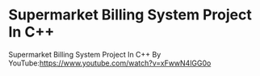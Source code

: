 # Supermarket Billing System Project In C++
Supermarket Billing System Project In C++ By YouTube:https://www.youtube.com/watch?v=xFwwN4lGG0o

